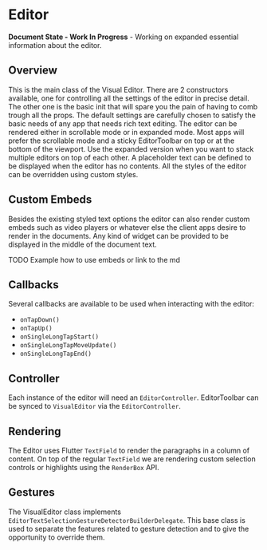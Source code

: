 # Editor 
**Document State - Work In Progress** - Working on expanded essential information about the editor.

## Overview
This is the main class of the Visual Editor. There are 2 constructors available, one for controlling all the settings of the editor in precise detail. The other one is the basic init that will spare you the pain of having to comb trough all the props. The default settings are carefully chosen to satisfy the basic needs of any app that needs rich text editing. The editor can be rendered either in scrollable mode or in expanded mode. Most apps will prefer the scrollable mode and a sticky EditorToolbar on top or at the bottom of the viewport. Use the expanded version when you want to stack multiple editors on top of each other. A placeholder text can be defined to be displayed when the editor has no contents. All the styles of the editor can be overridden using custom styles.

## Custom Embeds
Besides the existing styled text options the editor can also render custom embeds such as video players or whatever else the client apps desire to render in the documents. Any kind of widget can be provided to be displayed in the middle of the document text.

TODO Example how to use embeds or link to the md

## Callbacks
Several callbacks are available to be used when interacting with the editor:
- `onTapDown()`
- `onTapUp()`
- `onSingleLongTapStart()`
- `onSingleLongTapMoveUpdate()`
- `onSingleLongTapEnd()`

## Controller
Each instance of the editor will need an `EditorController`. EditorToolbar can be synced to `VisualEditor` via the `EditorController`.

## Rendering
The Editor uses Flutter `TextField` to render the paragraphs in a column of content. On top of the regular `TextField` we are rendering custom selection controls or highlights using the `RenderBox` API.

## Gestures
The VisualEditor class implements `EditorTextSelectionGestureDetectorBuilderDelegate`. This base class is used to separate the features related to gesture detection and to give the opportunity to override them.

